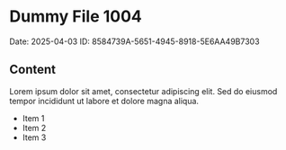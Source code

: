 # Dummy File 1004

Date: 2025-04-03
ID: 8584739A-5651-4945-8918-5E6AA49B7303

## Content

Lorem ipsum dolor sit amet, consectetur adipiscing elit.
Sed do eiusmod tempor incididunt ut labore et dolore magna aliqua.

* Item 1
* Item 2
* Item 3


